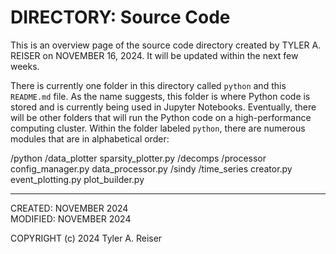 
# DIRECTORY: Source Code

This is an overview page of the source code directory created by TYLER A. REISER on NOVEMBER 16, 2024. It will be updated within the next few weeks.

There is currently one folder in this directory called `python` and this `README.md` file. As the name suggests, this folder is where Python code is stored and is currently being used in Jupyter Notebooks. Eventually, there will be other folders that will run the Python code on a high-performance computing cluster. Within the folder labeled `python`, there are numerous modules that are in alphabetical order:

/python
    /data_plotter
        sparsity_plotter.py
    /decomps
    /processor
        config_manager.py
        data_processor.py
    /sindy
    /time_series
        creator.py
        event_plotting.py
        plot_builder.py

---

CREATED:        NOVEMBER    2024  
MODIFIED:       NOVEMBER    2024

COPYRIGHT (c) 2024 Tyler A. Reiser
